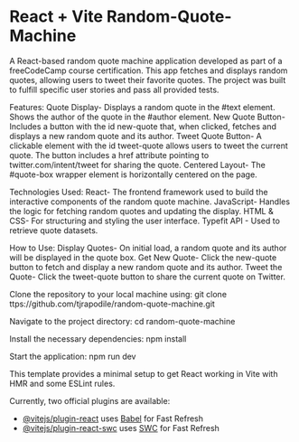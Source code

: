# React + Vite Random-Quote-Machine
A React-based random quote machine application developed as part of a freeCodeCamp course certification. 
This app fetches and displays random quotes, allowing users to tweet their favorite quotes.
The project was built to fulfill specific user stories and pass all provided tests.

Features:
Quote Display- Displays a random quote in the #text element.
Shows the author of the quote in the #author element.
New Quote Button- Includes a button with the id new-quote that, when clicked, fetches and displays a new random quote and its author.
Tweet Quote Button- A clickable element with the id tweet-quote allows users to tweet the current quote. The button includes a href attribute pointing to twitter.com/intent/tweet for sharing the quote.
Centered Layout- The #quote-box wrapper element is horizontally centered on the page.

Technologies Used:
React- The frontend framework used to build the interactive components of the random quote machine.
JavaScript- Handles the logic for fetching random quotes and updating the display.
HTML & CSS- For structuring and styling the user interface.
Typefit API - Used to retrieve quote datasets.

How to Use:
Display Quotes- On initial load, a random quote and its author will be displayed in the quote box.
Get New Quote- Click the new-quote button to fetch and display a new random quote and its author.
Tweet the Quote- Click the tweet-quote button to share the current quote on Twitter.

Clone the repository to your local machine using:
git clone ttps://github.com/tjrapodile/random-quote-machine.git

Navigate to the project directory:
cd random-quote-machine

Install the necessary dependencies:
npm install

Start the application:
npm run dev

This template provides a minimal setup to get React working in Vite with HMR and some ESLint rules.

Currently, two official plugins are available:

- [@vitejs/plugin-react](https://github.com/vitejs/vite-plugin-react/blob/main/packages/plugin-react/README.md) uses [Babel](https://babeljs.io/) for Fast Refresh
- [@vitejs/plugin-react-swc](https://github.com/vitejs/vite-plugin-react-swc) uses [SWC](https://swc.rs/) for Fast Refresh
